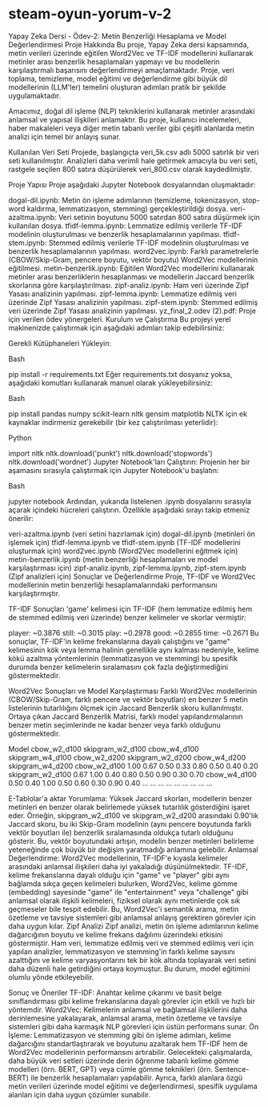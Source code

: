 # steam-oyun-yorum-v-2
Yapay Zeka Dersi - Ödev-2: Metin Benzerliği Hesaplama ve Model Değerlendirmesi
Proje Hakkında
Bu proje, Yapay Zeka dersi kapsamında, metin verileri üzerinde eğitilen Word2Vec ve TF-IDF modellerini kullanarak metinler arası benzerlik hesaplamaları yapmayı ve bu modellerin karşılaştırmalı başarısını değerlendirmeyi amaçlamaktadır. Proje, veri toplama, temizleme, model eğitimi ve değerlendirme gibi büyük dil modellerinin (LLM'ler) temelini oluşturan adımları pratik bir şekilde uygulamaktadır.

Amacımız, doğal dil işleme (NLP) tekniklerini kullanarak metinler arasındaki anlamsal ve yapısal ilişkileri anlamaktır. Bu proje, kullanıcı incelemeleri, haber makaleleri veya diğer metin tabanlı veriler gibi çeşitli alanlarda metin analizi için temel bir anlayış sunar.

Kullanılan Veri Seti
Projede, başlangıçta veri_5k.csv adlı 5000 satırlık bir veri seti kullanılmıştır. Analizleri daha verimli hale getirmek amacıyla bu veri seti, rastgele seçilen 800 satıra düşürülerek veri_800.csv olarak kaydedilmiştir.

Proje Yapısı
Proje aşağıdaki Jupyter Notebook dosyalarından oluşmaktadır:

dogal-dil.ipynb: Metin ön işleme adımlarının (temizleme, tokenizasyon, stop-word kaldırma, lemmatizasyon, stemming) gerçekleştirildiği dosya.
veri-azaltma.ipynb: Veri setinin boyutunu 5000 satırdan 800 satıra düşürmek için kullanılan dosya.
tfidf-lemma.ipynb: Lemmatize edilmiş verilerle TF-IDF modelinin oluşturulması ve benzerlik hesaplamalarının yapılması.
tfidf-stem.ipynb: Stemmed edilmiş verilerle TF-IDF modelinin oluşturulması ve benzerlik hesaplamalarının yapılması.
word2vec.ipynb: Farklı parametrelerle (CBOW/Skip-Gram, pencere boyutu, vektör boyutu) Word2Vec modellerinin eğitilmesi.
metin-benzerlik.ipynb: Eğitilen Word2Vec modellerini kullanarak metinler arası benzerliklerin hesaplanması ve modellerin Jaccard benzerlik skorlarına göre karşılaştırılması.
zipf-analiz.ipynb: Ham veri üzerinde Zipf Yasası analizinin yapılması.
zipf-lemma.ipynb: Lemmatize edilmiş veri üzerinde Zipf Yasası analizinin yapılması.
zipf-stem.ipynb: Stemmed edilmiş veri üzerinde Zipf Yasası analizinin yapılması.
yz_final_2.odev (2).pdf: Proje için verilen ödev yönergeleri.
Kurulum ve Çalıştırma
Bu projeyi yerel makinenizde çalıştırmak için aşağıdaki adımları takip edebilirsiniz:



Gerekli Kütüphaneleri Yükleyin:

Bash

pip install -r requirements.txt
Eğer requirements.txt dosyanız yoksa, aşağıdaki komutları kullanarak manuel olarak yükleyebilirsiniz:

Bash

pip install pandas numpy scikit-learn nltk gensim matplotlib
NLTK için ek kaynaklar indirmeniz gerekebilir (bir kez çalıştırılması yeterlidir):

Python

import nltk
nltk.download('punkt')
nltk.download('stopwords')
nltk.download('wordnet')
Jupyter Notebook'ları Çalıştırın:
Projenin her bir aşamasını sırasıyla çalıştırmak için Jupyter Notebook'u başlatın:

Bash

jupyter notebook
Ardından, yukarıda listelenen .ipynb dosyalarını sırasıyla açarak içindeki hücreleri çalıştırın. Özellikle aşağıdaki sırayı takip etmeniz önerilir:

veri-azaltma.ipynb (veri setini hazırlamak için)
dogal-dil.ipynb (metinleri ön işlemek için)
tfidf-lemma.ipynb ve tfidf-stem.ipynb (TF-IDF modellerini oluşturmak için)
word2vec.ipynb (Word2Vec modellerini eğitmek için)
metin-benzerlik.ipynb (metin benzerliği hesaplamaları ve model karşılaştırması için)
zipf-analiz.ipynb, zipf-lemma.ipynb, zipf-stem.ipynb (Zipf analizleri için)
Sonuçlar ve Değerlendirme
Proje, TF-IDF ve Word2Vec modellerinin metin benzerliği hesaplamalarındaki performansını karşılaştırmıştır.

TF-IDF Sonuçları
'game' kelimesi için TF-IDF (hem lemmatize edilmiş hem de stemmed edilmiş veri üzerinde) benzer kelimeler ve skorlar vermiştir:

player: ~0.3876
still: ~0.3015
play: ~0.2978
good: ~0.2855
time: ~0.2671
Bu sonuçlar, TF-IDF'in kelime frekanslarına dayalı çalıştığını ve "game" kelimesinin kök veya lemma halinin genellikle aynı kalması nedeniyle, kelime kökü azaltma yöntemlerinin (lemmatizasyon ve stemming) bu spesifik durumda benzer kelimelerin sıralamasını çok fazla değiştirmediğini göstermektedir.

Word2Vec Sonuçları ve Model Karşılaştırması
Farklı Word2Vec modellerinin (CBOW/Skip-Gram, farklı pencere ve vektör boyutları) en benzer 5 metin listelerinin tutarlılığını ölçmek için Jaccard Benzerlik skoru kullanılmıştır. Ortaya çıkan Jaccard Benzerlik Matrisi, farklı model yapılandırmalarının benzer metin seçimlerinde ne kadar benzer veya farklı olduğunu göstermektedir.

Model	cbow_w2_d100	skipgram_w2_d100	cbow_w4_d100	skipgram_w4_d100	cbow_w2_d200	skipgram_w2_d200	cbow_w4_d200	skipgram_w4_d200
cbow_w2_d100	1.00	0.67	0.50	0.33	0.80	0.50	0.40	0.20
skipgram_w2_d100	0.67	1.00	0.40	0.80	0.50	0.90	0.30	0.70
cbow_w4_d100	0.50	0.40	1.00	0.50	0.60	0.30	0.90	0.40
...	...	...	...	...	...	...	...	...

E-Tablolar'a aktar
Yorumlama: Yüksek Jaccard skorları, modellerin benzer metinleri en benzer olarak belirlemede yüksek tutarlılık gösterdiğini işaret eder. Örneğin, skipgram_w2_d100 ve skipgram_w2_d200 arasındaki 0.90'lık Jaccard skoru, bu iki Skip-Gram modelinin (aynı pencere boyutunda farklı vektör boyutları ile) benzerlik sıralamasında oldukça tutarlı olduğunu gösterir. Bu, vektör boyutundaki artışın, modelin benzer metinleri belirleme yeteneğinde çok büyük bir değişim yaratmadığı anlamına gelebilir.
Anlamsal Değerlendirme: Word2Vec modellerinin, TF-IDF'e kıyasla kelimeler arasındaki anlamsal ilişkileri daha iyi yakaladığı düşünülmektedir. TF-IDF, kelime frekanslarına dayalı olduğu için "game" ve "player" gibi aynı bağlamda sıkça geçen kelimeleri bulurken, Word2Vec, kelime gömme (embedding) sayesinde "game" ile "entertainment" veya "challenge" gibi anlamsal olarak ilişkili kelimeleri, fiziksel olarak aynı metinlerde çok sık geçmeseler bile tespit edebilir. Bu, Word2Vec'i semantik arama, metin özetleme ve tavsiye sistemleri gibi anlamsal anlayış gerektiren görevler için daha uygun kılar.
Zipf Analizi
Zipf analizi, metin ön işleme adımlarının kelime dağarcığının boyutu ve kelime frekans dağılımı üzerindeki etkisini göstermiştir. Ham veri, lemmatize edilmiş veri ve stemmed edilmiş veri için yapılan analizler, lemmatizasyon ve stemming'in farklı kelime sayısını azalttığını ve kelime varyasyonlarını tek bir kök altında toplayarak veri setini daha düzenli hale getirdiğini ortaya koymuştur. Bu durum, model eğitimini olumlu yönde etkileyebilir.

Sonuç ve Öneriler
TF-IDF: Anahtar kelime çıkarımı ve basit belge sınıflandırması gibi kelime frekanslarına dayalı görevler için etkili ve hızlı bir yöntemdir.
Word2Vec: Kelimelerin anlamsal ve bağlamsal ilişkilerini daha derinlemesine yakalayarak, anlamsal arama, metin özetleme ve tavsiye sistemleri gibi daha karmaşık NLP görevleri için üstün performans sunar.
Ön İşleme: Lemmatizasyon ve stemming gibi ön işleme adımları, kelime dağarcığını standartlaştırarak ve boyutunu azaltarak hem TF-IDF hem de Word2Vec modellerinin performansını artırabilir.
Gelecekteki çalışmalarda, daha büyük veri setleri üzerinde derin öğrenme tabanlı kelime gömme modelleri (örn. BERT, GPT) veya cümle gömme teknikleri (örn. Sentence-BERT) ile benzerlik hesaplamaları yapılabilir. Ayrıca, farklı alanlara özgü metin verileri üzerinde model eğitimi ve değerlendirmesi, spesifik uygulama alanları için daha uygun çözümler sunabilir.
